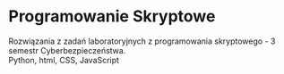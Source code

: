 # Programowanie Skryptowe
Rozwiązania z zadań laboratoryjnych z programowania skryptowego - 3 semestr Cyberbezpieczeństwa. <br>
Python, html, CSS, JavaScript

